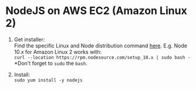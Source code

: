 # NodeJS on AWS EC2 (Amazon Linux 2)

1. Get installer:  
   Find the specific Linux and Node distribution command [here](https://github.com/nodesource/distributions). E.g. Node 10.x for Amazon Linux 2 works with:  
   `curl --location https://rpm.nodesource.com/setup_10.x | sudo bash -`  
   *Don't forget to `sudo` the `bash`.  

2. Install:  
    `sudo yum install -y nodejs`  